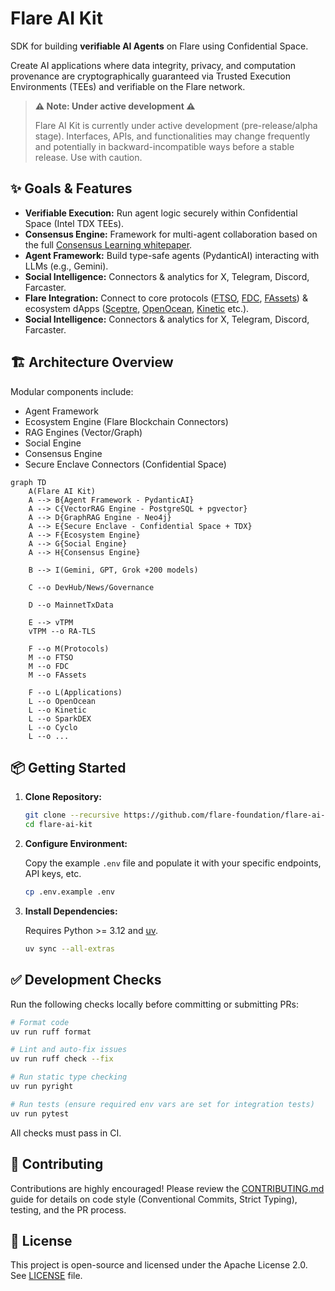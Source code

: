 # Flare AI Kit

SDK for building **verifiable AI Agents** on Flare using Confidential Space.

Create AI applications where data integrity, privacy, and computation provenance are cryptographically guaranteed via Trusted Execution Environments (TEEs) and verifiable on the Flare network.

> **⚠️ Note: Under active development ⚠️**
>
> Flare AI Kit is currently under active development (pre-release/alpha stage). Interfaces, APIs, and functionalities may change frequently and potentially in backward-incompatible ways before a stable release. Use with caution.

## ✨ Goals & Features

- **Verifiable Execution:** Run agent logic securely within Confidential Space (Intel TDX TEEs).
- **Consensus Engine:** Framework for multi-agent collaboration based on the full [Consensus Learning whitepaper](https://arxiv.org/abs/2402.16157).
- **Agent Framework:** Build type-safe agents (PydanticAI) interacting with LLMs (e.g., Gemini).
- **Social Intelligence:** Connectors & analytics for X, Telegram, Discord, Farcaster.
- **Flare Integration:** Connect to core protocols ([FTSO](https://dev.flare.network/ftso/overview), [FDC](https://dev.flare.network/fdc/overview), [FAssets](https://dev.flare.network/fassets/overview)) & ecosystem dApps ([Sceptre](http://sceptre.fi), [OpenOcean](https://openocean.finance), [Kinetic](https://kinetic.market) etc.).
- **Social Intelligence:** Connectors & analytics for X, Telegram, Discord, Farcaster.

## 🏗️ Architecture Overview

Modular components include:

- Agent Framework
- Ecosystem Engine (Flare Blockchain Connectors)
- RAG Engines (Vector/Graph)
- Social Engine
- Consensus Engine
- Secure Enclave Connectors (Confidential Space)

```mermaid
graph TD
    A(Flare AI Kit)
    A --> B{Agent Framework - PydanticAI}
    A --> C{VectorRAG Engine - PostgreSQL + pgvector}
    A --> D{GraphRAG Engine - Neo4j}
    A --> E{Secure Enclave - Confidential Space + TDX}
    A --> F{Ecosystem Engine}
    A --> G{Social Engine}
    A --> H{Consensus Engine}

    B --> I(Gemini, GPT, Grok +200 models)

    C --o DevHub/News/Governance

    D --o MainnetTxData

    E --> vTPM
    vTPM --o RA-TLS

    F --o M(Protocols)
    M --o FTSO
    M --o FDC
    M --o FAssets

    F --o L(Applications)
    L --o OpenOcean
    L --o Kinetic
    L --o SparkDEX
    L --o Cyclo
    L --o ...
```

## 📦 Getting Started

1. **Clone Repository:**

   ```bash
   git clone --recursive https://github.com/flare-foundation/flare-ai-kit.git
   cd flare-ai-kit
   ```

2. **Configure Environment:**

   Copy the example `.env` file and populate it with your specific endpoints, API keys, etc.

   ```bash
   cp .env.example .env
   ```

3. **Install Dependencies:**

   Requires Python >= 3.12 and [uv](https://github.com/astral-sh/uv).

   ```bash
   uv sync --all-extras
   ```

## ✅ Development Checks

Run the following checks locally before committing or submitting PRs:

```bash
# Format code
uv run ruff format

# Lint and auto-fix issues
uv run ruff check --fix

# Run static type checking
uv run pyright

# Run tests (ensure required env vars are set for integration tests)
uv run pytest
```

All checks must pass in CI.

## 🤝 Contributing

Contributions are highly encouraged! Please review the [CONTRIBUTING.md](CONTRIBUTING.md) guide for details on code style (Conventional Commits, Strict Typing), testing, and the PR process.

## 📜 License

This project is open-source and licensed under the Apache License 2.0. See [LICENSE](LICENSE) file.
